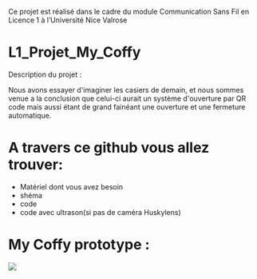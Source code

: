 Ce projet est réalisé dans le cadre du module Communication Sans Fil en Licence 1 à l’Université Nice Valrose

# L1_Projet_My_Coffy

Description du projet :

Nous avons essayer d'imaginer les casiers de demain, et nous sommes venue a la conclusion que celui-ci aurait un système d'ouverture par QR code mais aussi étant de grand fainéant une ouverture et une fermeture automatique.

# A travers ce github vous allez trouver:

- Matériel dont vous avez besoin
- shéma 
- code
- code avec ultrason(si pas de caméra Huskylens)

# My Coffy prototype :

<img src="(https://github.com/CreepTeck/L1_Projet_My_Coffy/assets/171129776/d3927c06-9815-46ac-8cef-c7ebffe6b8c7)">





